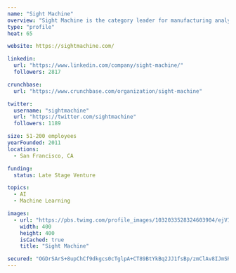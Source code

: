 ```yaml
---
name: "Sight Machine"
overview: "Sight Machine is the category leader for manufacturing analytics and used by Global 500 companies to make better, faster decisions about their operations. Sight Machine's analytics platform, purpose-built for discrete and process manufacturing, uses artificial intelligence, machine learning, and advanced analytics to help address critical challenges in quality and productivity throughout the enterprise."
type: "profile"
heat: 65

website: https://sightmachine.com/

linkedin:
  url: "https://www.linkedin.com/company/sight-machine/"
  followers: 2817

crunchbase:
  url: "https://www.crunchbase.com/organization/sight-machine"

twitter:
  username: "sightmachine"
  url: "https://twitter.com/sightmachine"
  followers: 1189

size: 51-200 employees
yearFounded: 2011
locations:
  - San Francisco, CA

funding:
  status: Late Stage Venture

topics:
  - AI
  - Machine Learning

images:
  - url: "https://pbs.twimg.com/profile_images/1032033528324603904/ejV1uR7X_400x400.jpg"
    width: 400
    height: 400
    isCached: true
    title: "Sight Machine"

secured: "OGDrSArS+8upChCf9dkgcs0cTglpA+CT89BtYkBq2JJ1fsBp/zmClAv8IJmSRKjn7PY5v6ovIBArfm8eao9JY+rAGWfVvfC0FhBHhgqKl4Zc7xT6H+FIUvup/yPJOeO5FwlZftnXhiT1k6/C0ThfUfQ85Jv4SnHfyWAUm/umAt9R+E3qAE/HKSANM+4Nh9mkk6jFboNVi4EkDMKxQRAJVO1ix+stypQa7ZuPC9mOWLEecqFBvxLZZag7hPofhgiTr1bpmezaZWC4PbHyLnWEsBvxooEBoYdKA0pFqf949PY24cR1yXh21NbGXbVN1U5hUMYSfnxqoErXWcxCd8d1kTlhPLMd4fHjTsT7HVoHGMvFh4NfjQwp1AoihhJcUOAjmycTIEkGxkOGLKtDVwWEcJUDkdEReOvLK+vBx+4tsV0=;5kWIe8fwYYbP6AJU25QUnA=="
---
```



